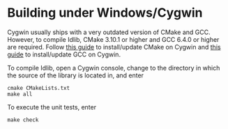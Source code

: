 # Building under Windows/Cygwin

Cygwin usually ships with a very outdated version of CMake and GCC.
However, to compile Idlib, CMake 3.10.1 or higher and GCC 6.4.0 or higher are required.
Follow
[this guide](building-under-windows-10-cygwin/how-to-install-a-more-recent-cmake-version-on-cygwin.md)
to install/update CMake on Cygwin
and
[this guide](building-under-windows-10-cygwin/how-to-install-a-more-recent-gcc-version-on-cygwin.md)
to install/update GCC on Cygwin.

To compile Idlib, open a Cygwin console, change to the directory in which the source of the library is located in, and enter
```
cmake CMakeLists.txt
make all
```

To execute the unit tests, enter
```
make check
```
